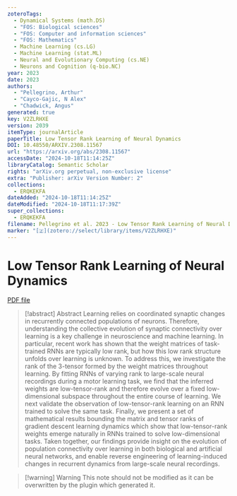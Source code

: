 ```yaml
---
zoteroTags:
  - Dynamical Systems (math.DS)
  - "FOS: Biological sciences"
  - "FOS: Computer and information sciences"
  - "FOS: Mathematics"
  - Machine Learning (cs.LG)
  - Machine Learning (stat.ML)
  - Neural and Evolutionary Computing (cs.NE)
  - Neurons and Cognition (q-bio.NC)
year: 2023
date: 2023
authors:
  - "Pellegrino, Arthur"
  - "Cayco-Gajic, N Alex"
  - "Chadwick, Angus"
generated: true
key: V2ZLRHXE
version: 2039
itemType: journalArticle
paperTitle: Low Tensor Rank Learning of Neural Dynamics
DOI: 10.48550/ARXIV.2308.11567
url: "https://arxiv.org/abs/2308.11567"
accessDate: "2024-10-18T11:14:25Z"
libraryCatalog: Semantic Scholar
rights: "arXiv.org perpetual, non-exclusive license"
extra: "Publisher: arXiv Version Number: 2"
collections:
  - ERQKEKFA
dateAdded: "2024-10-18T11:14:25Z"
dateModified: "2024-10-18T11:17:39Z"
super_collections:
  - ERQKEKFA
filename: Pellegrino et al. 2023 - Low Tensor Rank Learning of Neural Dynamics.pdf
marker: "[🇿](zotero://select/library/items/V2ZLRHXE)"
---
```

# Low Tensor Rank Learning of Neural Dynamics

[PDF file](/Papers/PDFs/Pellegrino%20et%20al.%202023%20-%20Low%20Tensor%20Rank%20Learning%20of%20Neural%20Dynamics.pdf)

> [!abstract] Abstract
> Learning relies on coordinated synaptic changes in recurrently connected populations of neurons. Therefore, understanding the collective evolution of synaptic connectivity over learning is a key challenge in neuroscience and machine learning. In particular, recent work has shown that the weight matrices of task-trained RNNs are typically low rank, but how this low rank structure unfolds over learning is unknown. To address this, we investigate the rank of the 3-tensor formed by the weight matrices throughout learning. By fitting RNNs of varying rank to large-scale neural recordings during a motor learning task, we find that the inferred weights are low-tensor-rank and therefore evolve over a fixed low-dimensional subspace throughout the entire course of learning. We next validate the observation of low-tensor-rank learning on an RNN trained to solve the same task. Finally, we present a set of mathematical results bounding the matrix and tensor ranks of gradient descent learning dynamics which show that low-tensor-rank weights emerge naturally in RNNs trained to solve low-dimensional tasks. Taken together, our findings provide insight on the evolution of population connectivity over learning in both biological and artificial neural networks, and enable reverse engineering of learning-induced changes in recurrent dynamics from large-scale neural recordings.

>[!warning] Warning
> This note should not be modified as it can be overwritten by the plugin which generated it.

